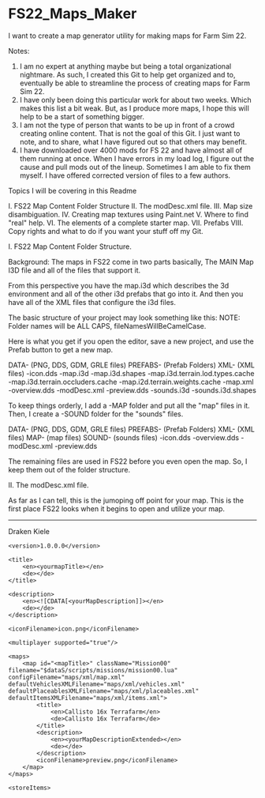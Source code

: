 # FS22_Maps_Maker
I want to create a map generator utility for making maps for Farm Sim 22.

Notes:
1. I am no expert at anything maybe but being a total organizational nightmare.  As such, I created this Git to help get organized and to, eventually be able to streamline the process of creating maps for Farm Sim 22.
2. I have only been doing this particular work for about two weeks.  Which makes this list a bit weak.  But, as I produce more maps, I hope this will help to be a start of something bigger.
3. I am not the type of person that wants to be up in front of a crowd creating online content.  That is not the goal of this Git.  I just want to note, and to share, what I have figured out so that others may benefit.
4. I have downloaded over 4000 mods for FS 22 and have almost all of them running at once.  When I have errors in my load log, I figure out the cause and pull mods out of the lineup.  Sometimes I am able to fix them myself.  I have offered corrected version of files to a few authors.

Topics I will be covering in this Readme

I. FS22 Map Content Folder Structure
II. The modDesc.xml file.
III. Map size disambiguation.
IV. Creating map textures using Paint.net
V. Where to find "real" help.
VI. The elements of a complete starter map.
VII. Prefabs
VIII. Copy rights and what to do if you want your stuff off my Git.

I. FS22 Map Content Folder Structure.

Background:  The maps in FS22 come in two parts basically,  The MAIN Map I3D file and all of the files that support it.

From this perspective you have the map.i3d which describes the 3d environment and all of the other i3d prefabs that go into it.  And then you have all of the XML files that configure the i3d files.

The basic structure of your project may look something like this: NOTE: Folder names will be ALL CAPS, fileNamesWillBeCamelCase.

Here is what you get if you open the editor, save a new project, and use the Prefab button to get a new map.

DATA- (PNG, DDS, GDM, GRLE files)
PREFABS- (Prefab Folders)
XML- (XML files)
-icon.dds
-map.i3d
-map.i3d.shapes
-map.i3d.terrain.lod.types.cache
-map.i3d.terrain.occluders.cache
-map.i2d.terrain.weights.cache
-map.xml
-overview.dds
-modDesc.xml
-preview.dds
-sounds.i3d
-sounds.i3d.shapes

To keep things orderly, I add a -MAP folder and put all the "map" files in it.  Then, I create a -SOUND folder for the "sounds" files.

DATA- (PNG, DDS, GDM, GRLE files)
PREFABS- (Prefab Folders)
XML- (XML files)
MAP- (map files)
SOUND- (sounds files)
-icon.dds
-overview.dds
-modDesc.xml
-preview.dds

The remaining files are used in FS22 before you even open the map.  So, I keep them out of the folder structure.

II. The modDesc.xml file.

As far as I can tell, this is the jumoping off point for your map.  This is the first place FS22 looks when it begins to open and utilize your map.

---------------------------------------------------------------------------------------------------------------------------------------------------

<?xml version="1.0" encoding="utf-8" standalone="no" ?>
<modDesc descVersion="75">
    <author>Draken Kiele</author>
	
    <version>1.0.0.0</version>
	
    <title>
        <en><yourmapTitle></en>
        <de></de>
    </title>
	
    <description>
        <en><![CDATA[<yourMapDescription]]></en>
        <de></de>
    </description>
	
    <iconFilename>icon.png</iconFilename>
	
    <multiplayer supported="true"/>
	
    <maps>
        <map id="<mapTitle>" className="Mission00" filename="$dataS/scripts/missions/mission00.lua" configFilename="maps/xml/map.xml" defaultVehiclesXMLFilename="maps/xml/vehicles.xml" defaultPlaceablesXMLFilename="maps/xml/placeables.xml" defaultItemsXMLFilename="maps/xml/items.xml">
            <title>
                <en>Callisto 16x Terrafarm</en>
                <de>Callisto 16x Terrafarm</de>
            </title>
            <description>
                <en><yourMapDescriptionExtended></en>
                <de></de>
            </description>
            <iconFilename>preview.png</iconFilename>
        </map>
    </maps>
	
	<storeItems>

  </storeItems>
	
</modDesc>






